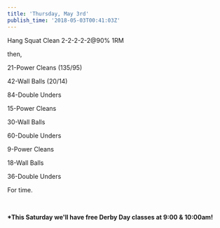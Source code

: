 ```yaml
---
title: 'Thursday, May 3rd'
publish_time: '2018-05-03T00:41:03Z'
---
```


Hang Squat Clean 2-2-2-2-2\@90% 1RM

then,

21-Power Cleans (135/95)

42-Wall Balls (20/14)

84-Double Unders

15-Power Cleans

30-Wall Balls

60-Double Unders

9-Power Cleans

18-Wall Balls

36-Double Unders

For time.

 

**\*This Saturday we'll have free Derby Day classes at 9:00 & 10:00am!**
